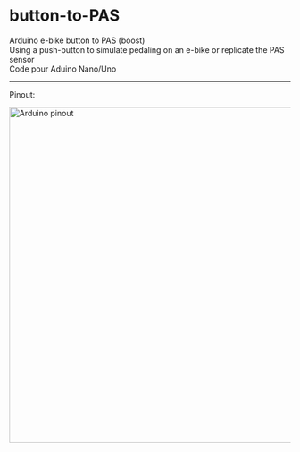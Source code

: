 # button-to-PAS
Arduino e-bike button to PAS (boost)<br>
Using a push-button to simulate pedaling on an e-bike or  replicate the PAS sensor 
<br> Code pour Aduino Nano/Uno

---

Pinout:

<p align="left">
  <img src="./throttle_to_pas/img/button-diagram.png" width="600" title="Arduino pinout">
</p>